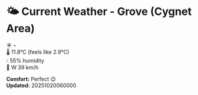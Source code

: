 # 🌤️ Current Weather - Grove (Cygnet Area)

☀️ **-**  
🌡️ 11.8°C (feels like 2.9°C)  
💧 55% humidity  
💨 W 39 km/h  

**Comfort:** Perfect 😌  
**Updated:** 20251020060000
